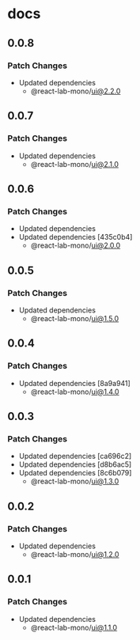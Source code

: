 # docs

## 0.0.8

### Patch Changes

- Updated dependencies
  - @react-lab-mono/ui@2.2.0

## 0.0.7

### Patch Changes

- Updated dependencies
  - @react-lab-mono/ui@2.1.0

## 0.0.6

### Patch Changes

- Updated dependencies
- Updated dependencies [435c0b4]
  - @react-lab-mono/ui@2.0.0

## 0.0.5

### Patch Changes

- Updated dependencies
  - @react-lab-mono/ui@1.5.0

## 0.0.4

### Patch Changes

- Updated dependencies [8a9a941]
  - @react-lab-mono/ui@1.4.0

## 0.0.3

### Patch Changes

- Updated dependencies [ca696c2]
- Updated dependencies [d8b6ac5]
- Updated dependencies [8c6b079]
  - @react-lab-mono/ui@1.3.0

## 0.0.2

### Patch Changes

- Updated dependencies
  - @react-lab-mono/ui@1.2.0

## 0.0.1

### Patch Changes

- Updated dependencies
  - @react-lab-mono/ui@1.1.0
